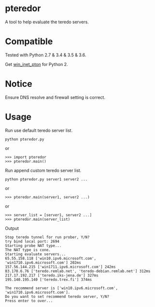 # pteredor
A tool to help evaluate the teredo servers.

# Compatible
Tested with Python 2.7 & 3.4 & 3.5 & 3.6.

Get [win_inet_pton](https://github.com/SeaHOH/win_inet_pton) for Python 2.

# Notice
Ensure DNS resolve and firewall setting is correct.

# Usage
Run use default teredo server list.
```
python pteredor.py
```

or

```
>>> import pteredor
>>> pteredor.main()
```

Run append custom teredo server list.
```
python pteredor.py server1 server2 ...
```

or

```
>>> pteredor.main(server1, server2 ...)
```

or

```
>>> server_list = [server1, server2 ...]
>>> pteredor.main(server_list)
```

Output
```
Stop teredo tunnel for run prober, Y/N?
try bind local port: 2694
Starting probe NAT type...
The NAT type is cone.
Starting evaluate servers...
65.55.158.118 ['win10.ipv6.microsoft.com', 'win1710.ipv6.microsoft.com'] 202ms
157.56.144.215 ['win1711.ipv6.microsoft.com'] 242ms
83.170.6.76 ['teredo.remlab.net', 'teredo-debian.remlab.net'] 312ms
217.17.192.217 ['teredo.iks-jena.de'] 327ms
195.140.195.140 ['teredo.trex.fi'] 374ms

The recommend server is ['win10.ipv6.microsoft.com', 'win1710.ipv6.microsoft.com'].
Do you want to set recommend teredo server, Y/N?
Press enter to over...
```
